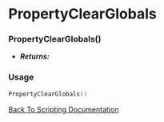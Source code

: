 # PropertyClearGlobals

### PropertyClearGlobals()
- ***Returns:*** 

### Usage

```Lua
PropertyClearGlobals()
```


[Back To Scripting Documentation](../README.md)
